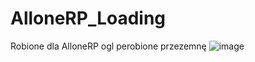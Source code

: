 # AlloneRP_Loading
Robione dla AlloneRP
ogl perobione przezemnę 
![image](https://github.com/DrQwerciaks/AlloneRP_Loading/assets/77661984/e0e66aa8-9f73-49ba-9a4a-6c5f84edf79b)
